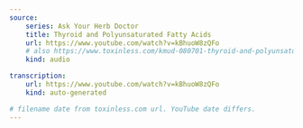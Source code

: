 ```yaml
---
source:
    series: Ask Your Herb Doctor
    title: Thyroid and Polyunsaturated Fatty Acids
    url: https://www.youtube.com/watch?v=kBhuoW8zQFo
    # also https://www.toxinless.com/kmud-080701-thyroid-and-polyunsaturated-fatty-acids.mp3
    kind: audio

transcription:
    url: https://www.youtube.com/watch?v=kBhuoW8zQFo
    kind: auto-generated

# filename date from toxinless.com url. YouTube date differs. 
---
```

